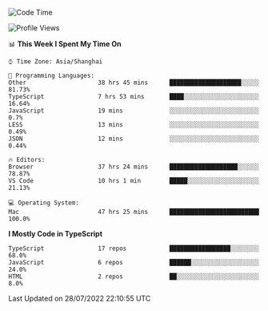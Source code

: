 <!--START_SECTION:waka-->
![Code Time](http://img.shields.io/badge/Code%20Time-0%20secs-blue)

![Profile Views](http://img.shields.io/badge/Profile%20Views-3-blue)

📊 **This Week I Spent My Time On** 

```text
⌚︎ Time Zone: Asia/Shanghai

💬 Programming Languages: 
Other                    38 hrs 45 mins      ████████████████████░░░░░   81.73% 
TypeScript               7 hrs 53 mins       ████░░░░░░░░░░░░░░░░░░░░░   16.64% 
JavaScript               19 mins             ░░░░░░░░░░░░░░░░░░░░░░░░░   0.7% 
LESS                     13 mins             ░░░░░░░░░░░░░░░░░░░░░░░░░   0.49% 
JSON                     12 mins             ░░░░░░░░░░░░░░░░░░░░░░░░░   0.44%

🔥 Editors: 
Browser                  37 hrs 24 mins      ███████████████████░░░░░░   78.87% 
VS Code                  10 hrs 1 min        █████░░░░░░░░░░░░░░░░░░░░   21.13%

💻 Operating System: 
Mac                      47 hrs 25 mins      █████████████████████████   100.0%

```

**I Mostly Code in TypeScript** 

```text
TypeScript               17 repos            █████████████████░░░░░░░░   68.0% 
JavaScript               6 repos             ██████░░░░░░░░░░░░░░░░░░░   24.0% 
HTML                     2 repos             ██░░░░░░░░░░░░░░░░░░░░░░░   8.0%

```



 Last Updated on 28/07/2022 22:10:55 UTC
<!--END_SECTION:waka-->
